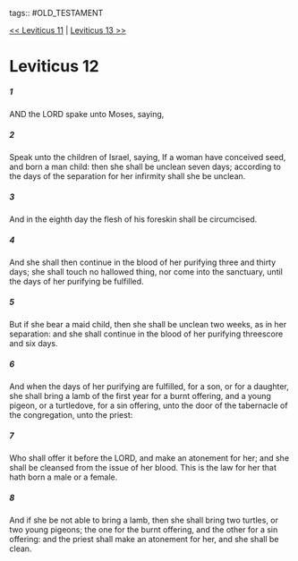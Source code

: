 tags:: #OLD_TESTAMENT

[<< Leviticus 11](OLD_TESTAMENT/03_Leviticus/Leviticus_11.md) | [Leviticus 13 >>](OLD_TESTAMENT/03_Leviticus/Leviticus_13.md)

# Leviticus 12

##### 1

AND the LORD spake unto Moses, saying,

##### 2

Speak unto the children of Israel, saying, If a woman have conceived seed, and born a man child: then she shall be unclean seven days; according to the days of the separation for her infirmity shall she be unclean.

##### 3

And in the eighth day the flesh of his foreskin shall be circumcised.

##### 4

And she shall then continue in the blood of her purifying three and thirty days; she shall touch no hallowed thing, nor come into the sanctuary, until the days of her purifying be fulfilled.

##### 5

But if she bear a maid child, then she shall be unclean two weeks, as in her separation: and she shall continue in the blood of her purifying threescore and six days.

##### 6

And when the days of her purifying are fulfilled, for a son, or for a daughter, she shall bring a lamb of the first year for a burnt offering, and a young pigeon, or a turtledove, for a sin offering, unto the door of the tabernacle of the congregation, unto the priest:

##### 7

Who shall offer it before the LORD, and make an atonement for her; and she shall be cleansed from the issue of her blood. This is the law for her that hath born a male or a female.

##### 8

And if she be not able to bring a lamb, then she shall bring two turtles, or two young pigeons; the one for the burnt offering, and the other for a sin offering: and the priest shall make an atonement for her, and she shall be clean.
